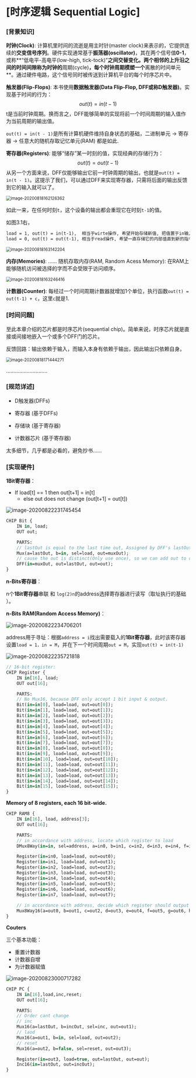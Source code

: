 # [时序逻辑 Sequential Logic]

### [背景知识]

**时钟(Clock)**: 计算机里时间的流逝是用主时针(master clock)来表示的，它提供连续的**交变信号序列**。硬件实现通常基于**振荡器(oscillator)**，其在两个信号值**0-1**，或称**“低电平-高电平(low-high, tick-tock)”**之间交替变化。两个相邻的上升沿之间的时间间隙称为时钟的**周期(cycle)**，每个时钟周期模塑一个**离散的时间单元**。通过硬件电路，这个信号同时被传送到计算机平台的每个时序芯片中。



**触发器(Flip-Flops)**: 本书使用**数据触发器(Data Flip-Flop, DFF或称D触发器)**。实现基于时间的行为：
$$
out(t) = in(t - 1)
$$
t是当前时钟周期。换而言之，DFF能够简单的实现将前一个时间周期的输入值作为当前周期的输出值。

`out(t) = in(t - 1)`是所有计算机硬件维持自身状态的基础，二进制单元 -> 寄存器 -> 任意大的随机存取记忆单元(RAM) 都是如此.



**寄存器(Registers)**: 能够“储存”某一时刻的值，实现经典的存储行为：
$$
out(t) = out(t - 1)
$$
从另一个方面来说，DFF仅能够输出它前一时钟周期的输出，也就是`out(t) = in(t - 1)`。这提示了我们，可以通过DFF来实现寄存器，只需将后面的输出反馈到它的输入就可以了。

<img src="C3-时序逻辑.assets/image-20200818162126362.png" alt="image-20200818162126362" style="zoom:80%;" />

如此一来，在任何时刻`t`，这个设备的输出都会重现它在时刻`t-1`的值。

如图3.1右，

```html
load = 1, out(t) = in(t-1),  相当于wirte操作, 希望开始存储新值, 把值置于in输入口;
load = 0, out(t) = out(t-1), 相当于read操作, 希望一直存储它的内部值直到新的指令到来
```

<img src="C3-时序逻辑.assets/image-20200818163142204.png" alt="image-20200818163142204" style="zoom:80%;" />



**内存(Memories)**: …… 随机存取内存(RAM, Random Acess Memory): 在RAM上能够随机访问被选择的字而不会受限于访问顺序。

<img src="C3-时序逻辑.assets/image-20200818163246416.png" alt="image-20200818163246416" style="zoom:80%;" />

**计数器(Counter)**: 每经过一个时间周期计数器就增加1个单位，执行函数`out(t) = out(t-1) + c`，这里`c`就是1.



### [时间问题]

至此本章介绍的芯片都是时序芯片(sequential chip)。简单来说，时序芯片就是直接或间接地嵌入一个或多个DFF门的芯片。

反馈回路：输出依赖于输入，而输入本身有依赖于输出，因此输出只依赖自身。

<img src="C3-时序逻辑.assets/image-20200818171444271.png" alt="image-20200818171444271" style="zoom:80%;" />

……………………….



### [规范详述]

- D触发器(DFFs)

- 寄存器 (基于DFFs)

- 存储块 (基于寄存器)

- 计数器芯片 (基于寄存器)

 太多细节，几乎都是必看的，避免抄书……

### [实现硬件]

**1Bit寄存器**：

- If load[t] == 1 then out[t+1] = in[t]
  - else out does not change (out[t+1] = out[t])

![image-20200822231745454](C3-时序逻辑.assets/image-20200822231745454.png)

```haxe
CHIP Bit {
    IN in, load;
    OUT out;

    PARTS:
    // lastOut is equal to the last time out, Assigned by DFF's lastOut
    Mux(a=lastOut, b=in, sel=load, out=muxOut);
    // cause the out is distinct(Only use once), so we can add out to copy the out
    DFF(in=muxOut, out=lastOut, out=out);
}
```



**n-Bits寄存器**：

n个**1Bit寄存器**串联 和 `log(2)n`的address选择寄存器进行读写（取址执行的基础 ）。

**n-Bits RAM(Random Access Memory)**：

![image-20200822234706201](C3-时序逻辑.assets/image-20200822234706201.png)

address用于寻址：根据`address = i`找出需要载入的**1Bit寄存器**，此时该寄存器设置`load = 1，in = M`，并在下一个时间周期`out = M`，实现`out(t) = in(t-1)`

![image-20200822235721818](C3-时序逻辑.assets/image-20200822235721818.png)

```haxe
// 16-bit register:
CHIP Register {
    IN in[16], load;
    OUT out[16];

    PARTS:
    // No Mux16, because DFF only accept 1 bit input & output.
    Bit(in=in[0], load=load, out=out[0]);
    Bit(in=in[1], load=load, out=out[1]);
    Bit(in=in[2], load=load, out=out[2]);
    Bit(in=in[3], load=load, out=out[3]);
    Bit(in=in[4], load=load, out=out[4]);
    Bit(in=in[5], load=load, out=out[5]);
    Bit(in=in[6], load=load, out=out[6]);
    Bit(in=in[7], load=load, out=out[7]);
    Bit(in=in[8], load=load, out=out[8]);
    Bit(in=in[9], load=load, out=out[9]);
    Bit(in=in[10], load=load, out=out[10]);
    Bit(in=in[11], load=load, out=out[11]);
    Bit(in=in[12], load=load, out=out[12]);
    Bit(in=in[13], load=load, out=out[13]);
    Bit(in=in[14], load=load, out=out[14]);
    Bit(in=in[15], load=load, out=out[15]);
}
```



**Memory of 8 registers, each 16 bit-wide.**

```haxe
CHIP RAM8 {
    IN in[16], load, address[3];
    OUT out[16];

    PARTS:
    // in accordance with address, locate which register to load
    DMux8Way(in=in, sel=address, a=in0, b=in1, c=in2, d=in3, e=in4, f=in5, g=in6, h=in7);

    Register(in=in0, load=load, out=out0);
    Register(in=in1, load=load, out=out1);
    Register(in=in2, load=load, out=out2);
    Register(in=in3, load=load, out=out3);
    Register(in=in4, load=load, out=out4);
    Register(in=in5, load=load, out=out5);
    Register(in=in6, load=load, out=out6);
    Register(in=in7, load=load, out=out7);
    
    // in accordance with address, decide which register should output
    Mux8Way16(a=out0, b=out1, c=out2, d=out3, e=out4, f=out5, g=out6, h=out7, sel=address, out=out);
}
```



**Couters**

三个基本功能：

- 重置计数器
- 计数器自增
- 为计数器赋值

![image-20200823000717282](C3-时序逻辑.assets/image-20200823000717282.png)

```haxe
CHIP PC {
    IN in[16],load,inc,reset;
    OUT out[16];

    PARTS:
    // Order cant change
    // inc
    Mux16(a=lastOut, b=incOut, sel=inc, out=out1);
    // laod
    Mux16(a=out1, b=in, sel=load, out=out2);
    // reset
    Mux16(a=out2, b=false, sel=reset, out=out3);

    Register(in=out3, load=true, out=lastOut, out=out);
    Inc16(in=lastOut, out=incOut);
}
```

